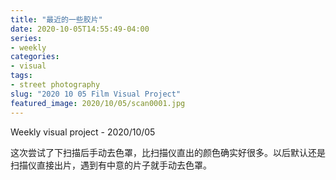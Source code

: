 ```yaml
---
title: "最近的一些胶片"
date: 2020-10-05T14:55:49-04:00
series:
- weekly
categories:
- visual
tags:
- street photography
slug: "2020 10 05 Film Visual Project"
featured_image: 2020/10/05/scan0001.jpg
---
```


Weekly visual project - 2020/10/05
<!--more-->
<!--toc-->

这次尝试了下扫描后手动去色罩，比扫描仪直出的颜色确实好很多。以后默认还是扫描仪直接出片，遇到有中意的片子就手动去色罩。
